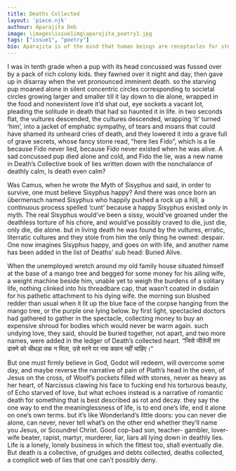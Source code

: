 ```yaml
---
title: Deaths Collected
layout: 'piece.njk'
authour: Aparajita Deb
image: \images\issue1img\aparajita_poetry1.jpg
tags: ["issue1", "poetry"]
bio: Aparajita is of the mind that human beings are receptacles for stories, and that our legacies are determined by how beautifully, sadly, terribly or carefully we weave magic through ours.
---
```

I was in tenth grade when a pup
with its head concussed
was fussed
over by a pack of rich colony kids.
they fawned over it night and day,
then gave up in disarray
when the vet
pronounced imminent death.
so the starving pup moaned alone
in silent concentric circles
corresponding to societal circles
growing larger
and smaller
till it lay
down to die alone, wrapped
in the food and nonexistent
love it’d shat out,
eye sockets a vacant lot,
pleading
the solitude in death
that had so haunted it in life.
in two seconds flat,
the vultures descended,
the cultures descended,
wrapping ‘it’ turned ‘him’,
into a jacket
of emphatic sympathy,
of tears and moans 
that could have shamed
its unheard cries of death,
and they lowered it
into a grave full
of grave secrets,
whose fancy stone read,
“here lies Fido”, which
is a lie because Fido
never lied, because Fido
never existed when he was alive.
A sad concussed pup
died alone and cold,
and Fido the lie, was
a new name in Death’s Collective
book of lies
written down with
the nonchalance of deathly calm,
Is death even calm?
 
Was Camus,
when he wrote the Myth
of Sisyphus and said, in
order to survive, one must
believe Sisyphus happy?
And there was once born an
übermensch named Sisyphus
who happily pushed a rock
up a hill, a continuous process
spelled ‘cunt’ because
a happy Sisyphus existed
only in myth. The real
Sisyphus would’ve been
a sissy, would’ve groaned
under the deathless torture
of his chore, and would’ve
possibly craved to die,
just die, only die, die alone.
but in living death he
was found by the vultures,
erratic, literratic cultures
and they stole from him the
only thing he owned: despair. 
One now imagines Sisyphus happy,
and goes on with life,
and another name has been added
in the list of Deaths’ sub head:
Buried Alive.
 
When the unemployed wretch
around my old family house
situated himself at the base
of a mango tree and begged
for some money for his ailing
wife, a weight machine beside
him, unable yet to weigh
the burdens of 
a solitary life, nothing clinked
into his threadbare cap,
that wasn’t coated in disdain
for his pathetic attachment
to his dying wife. the
morning sun blushed
redder than usual when
it lit up the blue face of the
corpse hanging from the
mango tree, or the purple
one lying below.
by first light, spectacled
doctors had gathered to 
gather in the spectacle,
collecting money to buy
an expensive shroud for
bodies which would never
be warm again.
such undying love,
they said, should be
buried together, not apart,
and two more names, were
added in the ledger of
Death’s collected heart.
“जिसे जीतेजी तन ढाक्ने को 
चीथड़ा तक न मिला,
उसे मरने पर नया कफ़न
नहीं चाहिए।” 

But one must firmly believe
in God, Godot will redeem,
will overcome some day,
and maybe reverse the 
narrative of pain of
Plath’s head in
the oven, of Jesus on the cross,
of Woolf’s pockets filled
with stones, never as heavy
as her heart, of Narcissus
clawing his face to fucking end his
torturous beauty, of Echo
starved of love, but what echoes
instead is a narrative of
romantic death for
something that is best
described as rot and decay.
they say the one way
to end the meaninglessness
of life, is to end one’s life,
end it alone on one’s own terms.
but it’s like Wonderland’s little
doors: you can never die alone, can never, never tell 
what’s on the other end
whether they’ll name you
Jesus, or Scoundrel Christ.
Good cop-bad son, teacher-
gambler, lover-wife beater,
rapist, martyr, murderer, liar, liars 
all lying down in deathly lies. 
Life is a lonely, lonely
business in which the fittest
too, shall eventually die.
But death is a collective,
of grudges and debts collected,
deaths collected,
a complicit web of lies
that one can’t possibly deny.